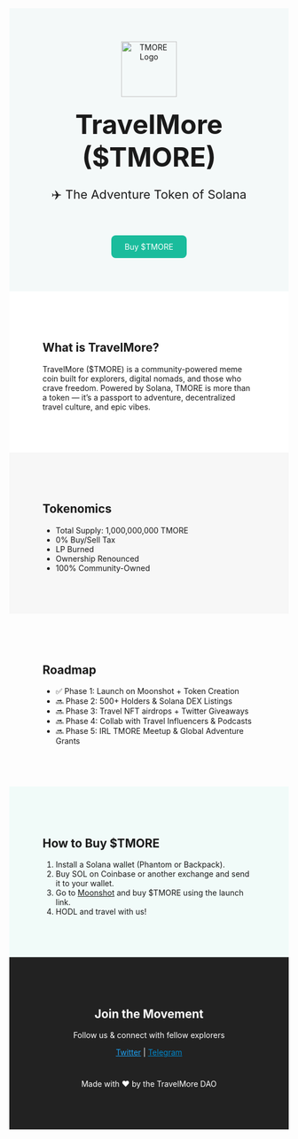 <section style="text-align: center; padding: 60px; background-color: #F4F9F9;">
  <img src="INSERT_LOGO_URL_HERE" alt="TMORE Logo" width="100">
  <h1 style="font-size: 48px; margin: 20px 0;">TravelMore ($TMORE)</h1>
  <p style="font-size: 22px;">✈️ The Adventure Token of Solana</p>
  <a href="#buy" style="margin-top: 30px; display: inline-block; background-color: #1abc9c; color: white; padding: 12px 24px; border-radius: 8px; text-decoration: none;">Buy $TMORE</a>
</section>
<section style="padding: 60px; background-color: #ffffff;">
  <h2>What is TravelMore?</h2>
  <p>TravelMore ($TMORE) is a community-powered meme coin built for explorers, digital nomads, and those who crave freedom. Powered by Solana, TMORE is more than a token — it’s a passport to adventure, decentralized travel culture, and epic vibes.</p>
</section>
<section style="padding: 60px; background-color: #f7f7f7;">
  <h2>Tokenomics</h2>
  <ul>
    <li>Total Supply: 1,000,000,000 TMORE</li>
    <li>0% Buy/Sell Tax</li>
    <li>LP Burned</li>
    <li>Ownership Renounced</li>
    <li>100% Community-Owned</li>
  </ul>
</section>
<section style="padding: 60px;">
  <h2>Roadmap</h2>
  <ul>
    <li>✅ Phase 1: Launch on Moonshot + Token Creation</li>
    <li>🔜 Phase 2: 500+ Holders & Solana DEX Listings</li>
    <li>🔜 Phase 3: Travel NFT airdrops + Twitter Giveaways</li>
    <li>🔜 Phase 4: Collab with Travel Influencers & Podcasts</li>
    <li>🔜 Phase 5: IRL TMORE Meetup & Global Adventure Grants</li>
  </ul>
</section>
<section id="buy" style="padding: 60px; background-color: #f1fbf9;">
  <h2>How to Buy $TMORE</h2>
  <ol>
    <li>Install a Solana wallet (Phantom or Backpack).</li>
    <li>Buy SOL on Coinbase or another exchange and send it to your wallet.</li>
    <li>Go to <a href="https://moonshot.so" target="_blank">Moonshot</a> and buy $TMORE using the launch link.</li>
    <li>HODL and travel with us!</li>
  </ol>
</section>
<section style="padding: 60px; text-align: center; background-color: #222; color: white;">
  <h2>Join the Movement</h2>
  <p>Follow us & connect with fellow explorers</p>
  <p>
    <a href="https://twitter.com/INSERT_HANDLE_HERE" target="_blank" style="color: #1DA1F2;">Twitter</a> | 
    <a href="https://t.me/INSERT_GROUP_HERE" target="_blank" style="color: #0088cc;">Telegram</a>
  </p>
  <p style="margin-top: 40px;">Made with ❤️ by the TravelMore DAO</p>
</section>
